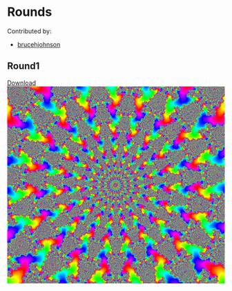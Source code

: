 # Rounds

Contributed by:

- [brucehjohnson](https://github.com/brucehjohnson)

## Round1

[Download](Round1.mandart)
!["Round1"](Round1.png)

